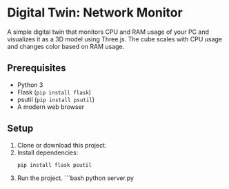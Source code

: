 # Digital Twin: Network Monitor

A simple digital twin that monitors CPU and RAM usage of your PC and visualizes it as a 3D model using Three.js. The cube scales with CPU usage and changes color based on RAM usage.

## Prerequisites
- Python 3
- Flask (`pip install flask`)
- psutil (`pip install psutil`)
- A modern web browser

## Setup
1. Clone or download this project.
2. Install dependencies:
   ```bash
   pip install flask psutil
3. Run the project.
   ´´´bash
   python server.py

